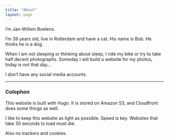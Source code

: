 ```yaml
---
title: "About"
layout: page
---
```


I’m Jan-Willem Boelens.

I’m 39 years old, live in Rotterdam and have a cat. His name is Bob. He thinks he is a dog.

When I am not sleeping or thinking about sleep, I ride my bike or try to take half decent photographs. Someday I will build a website for my photos, today is not that day…

I don’t have any social media accounts.

---

### Colophon

This website is built with Hugo. It is stored on Amazon S3, and Cloudfront does some things as well.

I like to keep this website as light as possible. Speed is key. Websites that take 30 seconds to load must die.

Also no trackers and cookies.
